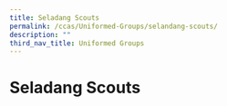 ```yaml
---
title: Seladang Scouts
permalink: /ccas/Uniformed-Groups/selandang-scouts/
description: ""
third_nav_title: Uniformed Groups
---
```

# Seladang Scouts